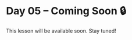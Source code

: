 # Day 05 – Coming Soon 🔒

This lesson will be available soon. Stay tuned!

<!-- If you're contributing, add diagrams to: ../assets/day05.png -->
